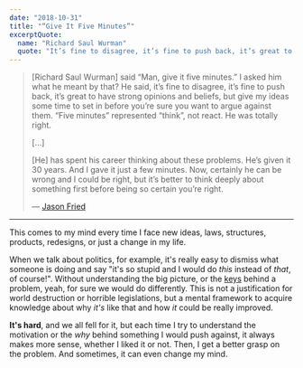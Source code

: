 ```yaml
---
date: "2018-10-31"
title: "“Give It Five Minutes”"
excerptQuote:
  name: "Richard Saul Wurman"
  quote: "It’s fine to disagree, it’s fine to push back, it’s great to have strong opinions and beliefs, but give my ideas some time to set in before you’re sure you want to argue against them."
---
```


> [Richard Saul Wurman] said “Man, give it five minutes.” I asked him what he meant by that? He said, it’s fine to disagree, it’s fine to push back, it’s great to have strong opinions and beliefs, but give my ideas some time to set in before you’re sure you want to argue against them. “Five minutes” represented “think”, not react. He was totally right.
>
> […]
>
> [He] has spent his career thinking about these problems. He’s given it 30 years. And I gave it just a few minutes. Now, certainly he can be wrong and I could be right, but it’s better to think deeply about something first before being so certain you’re right.
>
> — [Jason Fried](https://signalvnoise.com/posts/3124-give-it-five-minutes)

---

This comes to my mind every time I face new ideas, laws, structures, products, redesigns, or just a change in my life.

When we talk about politics, for example, it's really easy to dismiss what someone is doing and say "it's so stupid and I would do _this_ instead of _that_, of course!". Without understanding the big picture, or the [keys](https://www.youtube.com/watch?v=rStL7niR7gs) behind a problem, yeah, for sure we would do differently. This is not a justification for world destruction or horrible legislations, but a mental framework to acquire knowledge about why _it's_ like that and how _it_ could be really improved.

**It's hard**, and we all fell for it, but each time I try to understand the motivation or the _why_ behind something I would push against, it always makes more sense, whether I liked it or not. Then, I get a better grasp on the problem. And sometimes, it can even change my mind.
